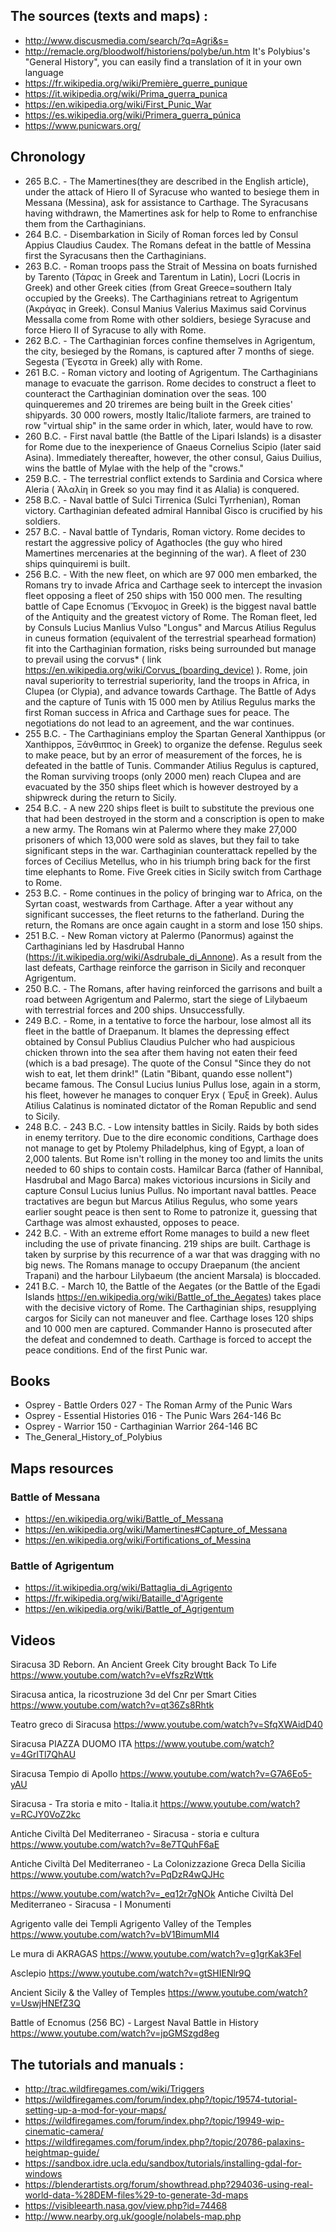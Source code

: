## The sources (texts and maps) :

- http://www.discusmedia.com/search/?q=Agri&s=
- http://remacle.org/bloodwolf/historiens/polybe/un.htm It's Polybius's "General History", you can easily find a translation of it in your own language
- https://fr.wikipedia.org/wiki/Première_guerre_punique
- https://it.wikipedia.org/wiki/Prima_guerra_punica
- https://en.wikipedia.org/wiki/First_Punic_War
- https://es.wikipedia.org/wiki/Primera_guerra_púnica
- https://www.punicwars.org/

## Chronology

- 265 B.C. - The Mamertines(they are described in the English article), under the attack of Hiero II of Syracuse who wanted to besiege them in Messana (Messina), ask for assistance to Carthage. The Syracusans having withdrawn, the Mamertines ask for help to Rome to enfranchise them from the Carthaginians.
- 264 B.C. - Disembarkation in Sicily of Roman forces led by Consul Appius Claudius Caudex. The Romans defeat in the battle of Messina first the Syracusans then the Carthaginians.
- 263 B.C. - Roman troops pass the Strait of Messina on boats furnished by Tarento (Τάρας in Greek and Tarentum in Latin),  Locri (Locris in Greek) and other Greek cities (from Great Greece=southern Italy occupied by the Greeks). The Carthaginians retreat to Agrigentum (Ἀκράγας in Greek). Consul Manius Valerius Maximus said Corvinus Messalla come from Rome with other soldiers, besiege Syracuse and force Hiero II of Syracuse to ally with Rome.
- 262 B.C. - The Carthaginian forces confine themselves in Agrigentum, the city, besieged by the Romans, is captured after 7 months of siege. Segesta (Ἕγεστα in Greek) ally with Rome.
- 261 B.C. - Roman victory and looting of Agrigentum. The Carthaginians manage to evacuate the garrison. Rome decides to construct a fleet to counteract the Carthaginian domination over the seas. 100 quinqueremes and 20 triremes are being built in the Greek cities' shipyards. 30 000 rowers, mostly Italic/Italiote farmers, are trained to row "virtual ship" in the same order in which, later, would have to row.
- 260 B.C. - First naval battle (the Battle of the Lipari Islands) is a disaster for Rome due to the inexperience of Gnaeus Cornelius Scipio (later said Asina). Immediately thereafter, however, the other consul, Gaius Duilius, wins the battle of Mylae with the help of the "crows."
- 259 B.C. - The terrestrial conflict extends to Sardinia and Corsica where Aleria ( Ἀλαλίη in Greek so you may find it as Alalia) is conquered.
- 258 B.C. - Naval battle of Sulci Tirrenica (Sulci Tyrrhenian), Roman victory. Carthaginian defeated admiral Hannibal Gisco is crucified by his soldiers.
- 257 B.C. - Naval battle of Tyndaris, Roman victory. Rome decides to restart the aggressive policy of Agathocles (the guy who hired Mamertines mercenaries at the beginning of the war). A fleet of 230 ships quinquiremi is built.
- 256 B.C. -  With the new fleet, on which are 97 000 men embarked, the Romans try to invade Africa and Carthage seek to intercept the invasion fleet opposing a fleet of 250 ships with 150 000 men.  The resulting battle of Cape Ecnomus (Ἔκνομος in Greek) is the biggest naval battle of the Antiquity and the greatest victory of Rome. The Roman fleet, led by Consuls Lucius Manlius Vulso "Longus" and Marcus Atilius Regulus in cuneus formation (equivalent of the terrestrial spearhead formation) fit into the Carthaginian formation, risks being surrounded but manage to prevail using the corvus* ( link https://en.wikipedia.org/wiki/Corvus_(boarding_device) ). Rome, join naval superiority to terrestrial superiority, land the troops in Africa, in Clupea (or Clypia), and advance towards Carthage. The Battle of Adys and the capture of Tunis with 15 000 men by Atilius Regulus marks the first Roman success in Africa and Carthage sues for peace. The negotiations do not lead to an agreement, and the war continues.
- 255 B.C. - The Carthaginians employ the Spartan General Xanthippus (or Xanthippos, Ξάνθιππος in Greek) to organize the defense. Regulus seek to make peace, but by an error of measurement of the forces, he is defeated in the battle of Tunis. Commander Atilius Regulus is captured, the Roman surviving troops (only 2000 men) reach Clupea and are evacuated by the 350 ships fleet which is however destroyed by a shipwreck during the return to Sicily.
- 254 B.C. - A new 220 ships fleet is built to substitute the previous one that had been destroyed in the storm and a conscription is open to make a new army. The Romans win at Palermo where they make 27,000 prisoners of which 13,000 were sold as slaves, but they fail to take significant steps in the war. Carthaginian counterattack repelled by the forces of Cecilius Metellus, who in his triumph bring back for the first time elephants to Rome. Five Greek cities in Sicily switch from Carthage to Rome.
- 253 B.C. - Rome continues in the policy of bringing war to Africa, on the Syrtan coast, westwards from Carthage. After a year without any significant successes, the fleet returns to the fatherland. During the return, the Romans are once again caught in a storm and lose 150 ships.
- 251 B.C. - New Roman victory at Palermo (Panormus) against the Carthaginians led by Hasdrubal Hanno (https://it.wikipedia.org/wiki/Asdrubale_di_Annone). As a result from the last defeats, Carthage reinforce the garrison in Sicily and reconquer Agrigentum.
- 250 B.C. - The Romans, after having reinforced the garrisons and built a road between Agrigentum and Palermo, start the siege of Lilybaeum with terrestrial forces and 200 ships. Unsuccessfully.
- 249 B.C. - Rome, in a tentative to force the harbour, lose almost all its fleet in the battle of Draepanum. It blames the depressing effect obtained by Consul Publius Claudius Pulcher who had auspicious chicken thrown into the sea after them having not eaten their feed (which is a bad presage). The quote of the Consul "Since they do not wish to eat, let them drink!" (Latin "Bibant, quando esse nollent") became famous. The Consul Lucius Iunius Pullus lose, again in a storm, his fleet, however he manages to conquer Eryx ( Έρυξ  in Greek). Aulus Atilius Calatinus is nominated dictator of the Roman Republic and send to Sicily.
- 248 B.C. - 243 B.C. - Low intensity battles in Sicily. Raids by both sides in enemy territory. Due to the dire economic conditions, Carthage does not manage to get by Ptolemy Philadelphus, king of Egypt, a loan of 2,000 talents. But Rome isn't rolling in the money too and limits the units needed to 60 ships to contain costs. Hamilcar Barca (father of Hannibal, Hasdrubal and Mago Barca) makes victorious incursions in Sicily and capture Consul Lucius Iunius Pullus. No important naval battles.  Peace tractatives are begun but Marcus Atilius Regulus, who some years earlier sought peace is then sent to Rome to patronize it, guessing that Carthage was almost exhausted, opposes to peace.
- 242 B.C. - With an extreme effort Rome manages to build a new fleet including the use of private financing. 219 ships are built. Carthage is taken by surprise by this recurrence of a war that was dragging with no big news. The Romans manage to occupy Draepanum (the ancient Trapani) and  the harbour Lilybaeum (the ancient Marsala) is bloccaded.
- 241 B.C. - March 10, the Battle of the Aegates (or the Battle of the Egadi Islands https://en.wikipedia.org/wiki/Battle_of_the_Aegates) takes place with the decisive victory of Rome. The Carthaginian ships, resupplying cargos for Sicily can not maneuver and flee. Carthage loses 120 ships and 10 000 men are captured. Commander Hanno is prosecuted after the defeat and condemned to death. Carthage is forced to accept the peace conditions. End of the first Punic war.


## Books 

- Osprey - Battle Orders 027 - The Roman Army of the Punic Wars
- Osprey - Essential Histories 016 - The Punic Wars 264-146 Bc
- Osprey - Warrior 150 - Carthaginian Warrior 264-146 BC
- The_General_History_of_Polybius

## Maps resources

### Battle of Messana

- https://en.wikipedia.org/wiki/Battle_of_Messana
- https://en.wikipedia.org/wiki/Mamertines#Capture_of_Messana
- https://en.wikipedia.org/wiki/Fortifications_of_Messina

### Battle of Agrigentum

- https://it.wikipedia.org/wiki/Battaglia_di_Agrigento
- https://fr.wikipedia.org/wiki/Bataille_d'Agrigente
- https://en.wikipedia.org/wiki/Battle_of_Agrigentum

## Videos

Siracusa 3D Reborn. An Ancient Greek City brought Back To Life
https://www.youtube.com/watch?v=eVfszRzWttk

Siracusa antica, la ricostruzione 3d del Cnr per Smart Cities
https://www.youtube.com/watch?v=qt36Zs8Rhtk

Teatro greco di Siracusa
https://www.youtube.com/watch?v=SfqXWAidD40

Siracusa PIAZZA DUOMO ITA
https://www.youtube.com/watch?v=4GrlTl7QhAU

Siracusa Tempio di Apollo
https://www.youtube.com/watch?v=G7A6Eo5-yAU

Siracusa - Tra storia e mito - Italia.it
https://www.youtube.com/watch?v=RCJY0VoZ2kc

Antiche Civiltà Del Mediterraneo - Siracusa - storia e cultura
https://www.youtube.com/watch?v=8e7TQuhF6aE

Antiche Civiltà Del Mediterraneo - La Colonizzazione Greca Della Sicilia
https://www.youtube.com/watch?v=PqDzR4wQJHc

https://www.youtube.com/watch?v=_eq12r7gNOk
Antiche Civiltà Del Mediterraneo - Siracusa - I Monumenti

Agrigento valle dei Templi Agrigento Valley of the Temples
https://www.youtube.com/watch?v=bV1BimumMI4

Le mura di AKRAGAS
https://www.youtube.com/watch?v=g1grKak3FeI

Asclepio
https://www.youtube.com/watch?v=gtSHIENlr9Q

Ancient Sicily & the Valley of Temples
https://www.youtube.com/watch?v=UswjHNEfZ3Q

Battle of Ecnomus (256 BC) - Largest Naval Battle in History
https://www.youtube.com/watch?v=jpGMSzgd8eg


## The tutorials and manuals :

- http://trac.wildfiregames.com/wiki/Triggers
- https://wildfiregames.com/forum/index.php?/topic/19574-tutorial-setting-up-a-mod-for-your-maps/
- https://wildfiregames.com/forum/index.php?/topic/19949-wip-cinematic-camera/
- https://wildfiregames.com/forum/index.php?/topic/20786-palaxins-heightmap-guide/
- https://sandbox.idre.ucla.edu/sandbox/tutorials/installing-gdal-for-windows
- https://blenderartists.org/forum/showthread.php?294036-using-real-world-data-%28DEM-files%29-to-generate-3d-maps
- https://visibleearth.nasa.gov/view.php?id=74468
- http://www.nearby.org.uk/google/nolabels-map.php
